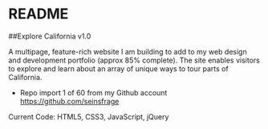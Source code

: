 # README

##Explore California v1.0

A multipage, feature-rich website I am building to add to my web design and development portfolio (approx 85% complete). The site enables visitors to explore and learn about an array of unique ways to tour parts of California.

* Repo import 1 of 60 from my Github account <https://github.com/seinsfrage>

Current Code: HTML5, CSS3, JavaScript, jQuery